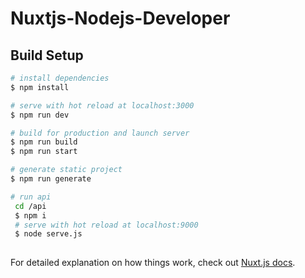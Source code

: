 # Nuxtjs-Nodejs-Developer


## Build Setup

```bash
# install dependencies
$ npm install

# serve with hot reload at localhost:3000
$ npm run dev

# build for production and launch server
$ npm run build
$ npm run start

# generate static project
$ npm run generate

# run api 
 cd /api
 $ npm i
 # serve with hot reload at localhost:9000
 $ node serve.js
 
```
For detailed explanation on how things work, check out [Nuxt.js docs](https://nuxtjs.org).
